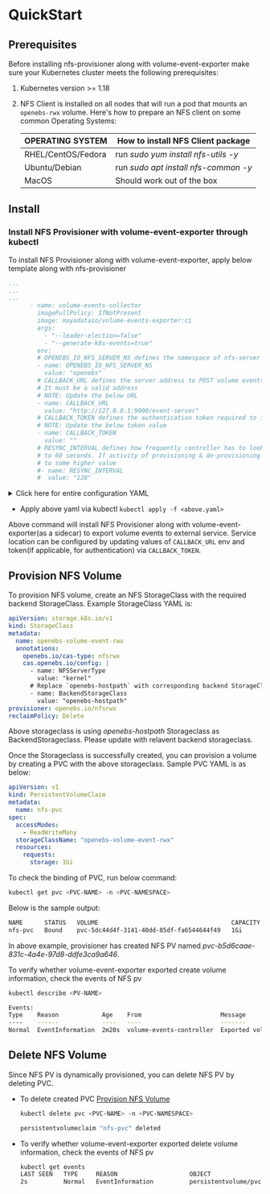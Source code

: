 # QuickStart

## Prerequisites
Before installing nfs-provisioner along with volume-event-exporter make sure your Kubernetes cluster meets the following prerequisites:

1. Kubernetes version >= 1.18
2. NFS Client is installed on all nodes that will run a pod that mounts an `openebs-rwx` volume.
   Here's how to prepare an NFS client on some common Operating Systems:

   | OPERATING SYSTEM |  How to install NFS Client package                                |
   | ---------------- | -------------------------------------------------------- |
   | RHEL/CentOS/Fedora  |run *sudo yum install nfs-utils -y*      |
   | Ubuntu/Debian   |run *sudo apt install nfs-common -y*     |
   | MacOS     |Should work out of the box |

## Install

### Install NFS Provisioner with volume-event-exporter through kubectl

To install NFS Provisioner along with volume-event-exporter, apply below template along with nfs-provisioner
```yaml
...
...
...
      - name: volume-events-collector
        imagePullPolicy: IfNotPresent
        image: mayadataio/volume-events-exporter:ci
        args:
          - "--leader-election=false"
          - "--generate-k8s-events=true"
        env:
        # OPENEBS_IO_NFS_SERVER_NS defines the namespace of nfs-server deployment
        - name: OPENEBS_IO_NFS_SERVER_NS
          value: "openebs"
        # CALLBACK_URL defines the server address to POST volume events information.
        # It must be a valid address
        # NOTE: Update the below URL
        - name: CALLBACK_URL
          value: "http://127.0.0.1:9000/event-server"
        # CALLBACK_TOKEN defines the authentication token required to interact with server.
        # NOTE: Update the below token value
        - name: CALLBACK_TOKEN
          value: ""
        # RESYNC_INTERVAL defines how frequently controller has to look for volumes defaults
        # to 60 seconds. If activity of provisioning & de-provisioning is less then set it
        # to some higher value
        #- name: RESYNC_INTERVAL
        #  value: "120"
```
<details>
<summary>Click here for entire configuration YAML</summary>

```yaml
# Create the OpenEBS namespace
apiVersion: v1
kind: Namespace
metadata:
  name: openebs
---
# Create Maya Service Account
apiVersion: v1
kind: ServiceAccount
metadata:
  name: openebs-maya-operator
  namespace: openebs
---
# Define Role that allows operations on K8s pods/deployments
kind: ClusterRole
apiVersion: rbac.authorization.k8s.io/v1
metadata:
  name: openebs-maya-operator
rules:
- apiGroups: ["*"]
  resources: ["nodes", "nodes/proxy"]
  verbs: ["*"]
- apiGroups: ["*"]
  resources: ["namespaces", "services", "pods", "pods/exec", "deployments", "deployments/finalizers", "replicationcontrollers", "replicasets", "events", "endpoints", "configmaps", "secrets", "jobs", "cronjobs"]
  verbs: ["*"]
- apiGroups: ["*"]
  resources: ["statefulsets", "daemonsets"]
  verbs: ["*"]
- apiGroups: ["*"]
  resources: ["resourcequotas", "limitranges"]
  verbs: ["list", "watch"]
- apiGroups: ["*"]
  resources: ["ingresses", "horizontalpodautoscalers", "verticalpodautoscalers", "poddisruptionbudgets", "certificatesigningrequests"]
  verbs: ["list", "watch"]
- apiGroups: ["*"]
  resources: ["storageclasses", "persistentvolumeclaims", "persistentvolumes"]
  verbs: ["*"]
- apiGroups: ["apiextensions.k8s.io"]
  resources: ["customresourcedefinitions"]
  verbs: [ "get", "list", "create", "update", "delete", "patch"]
- apiGroups: ["openebs.io"]
  resources: [ "*"]
  verbs: ["*"]
- nonResourceURLs: ["/metrics"]
  verbs: ["get"]
---
# Bind the Service Account with the Role Privileges.
# TODO: Check if default account also needs to be there
kind: ClusterRoleBinding
apiVersion: rbac.authorization.k8s.io/v1
metadata:
  name: openebs-maya-operator
subjects:
- kind: ServiceAccount
  name: openebs-maya-operator
  namespace: openebs
roleRef:
  kind: ClusterRole
  name: openebs-maya-operator
  apiGroup: rbac.authorization.k8s.io
---
# Create openebs-nfs-provisioner deployment to provision
# dynamic NFS volumes
apiVersion: apps/v1
kind: Deployment
metadata:
  name: openebs-nfs-provisioner
  namespace: openebs
  labels:
    name: openebs-nfs-provisioner
    openebs.io/component-name: openebs-nfs-provisioner
    openebs.io/version: dev
spec:
  selector:
    matchLabels:
      name: openebs-nfs-provisioner
      openebs.io/component-name: openebs-nfs-provisioner
  replicas: 1
  strategy:
    type: Recreate
  template:
    metadata:
      labels:
        name: openebs-nfs-provisioner
        openebs.io/component-name: openebs-nfs-provisioner
        openebs.io/version: dev
    spec:
      serviceAccountName: openebs-maya-operator
      containers:
      - name: openebs-provisioner-nfs
        imagePullPolicy: IfNotPresent
        image: openebs/provisioner-nfs:ci
        env:
        - name: NODE_NAME
          valueFrom:
            fieldRef:
              fieldPath: spec.nodeName
        - name: OPENEBS_NAMESPACE
          valueFrom:
            fieldRef:
              fieldPath: metadata.namespace
        # OPENEBS_SERVICE_ACCOUNT provides the service account of this pod as
        # environment variable
        - name: OPENEBS_SERVICE_ACCOUNT
          valueFrom:
            fieldRef:
              fieldPath: spec.serviceAccountName
        - name: OPENEBS_IO_ENABLE_ANALYTICS
          value: "true"
        - name: OPENEBS_IO_NFS_SERVER_USE_CLUSTERIP
          value: "true"
        - name: OPENEBS_IO_INSTALLER_TYPE
          value: "openebs-operator-nfs"
        - name: OPENEBS_IO_NFS_HOOK_CONFIGMAP
          value: "hook-config"
        # OPENEBS_IO_NFS_SERVER_NS defines the namespace for nfs-server deployment
        - name: OPENEBS_IO_NFS_SERVER_NS
          value: "openebs"
        # OPENEBS_IO_NFS_SERVER_IMG defines the nfs-server-alpine image name to be used
        # while creating nfs volume
        - name: OPENEBS_IO_NFS_SERVER_IMG
          value: openebs/nfs-server-alpine:ci
        livenessProbe:
          exec:
            command:
            - sh
            - -c
            - test `pgrep "^provisioner-nfs.*"` = 1
          initialDelaySeconds: 30
          periodSeconds: 60
      - name: volume-events-collector
        imagePullPolicy: IfNotPresent
        image: mayadataio/volume-events-exporter:ci
        args:
          - "--leader-election=false"
          - "--generate-k8s-events=true"
        env:
        # OPENEBS_IO_NFS_SERVER_NS defines the namespace of nfs-server deployment
        - name: OPENEBS_IO_NFS_SERVER_NS
          value: "openebs"
        # CALLBACK_URL defines the server address to POST volume events information.
        # It must be a valid address
        # NOTE: Update the below URL
        - name: CALLBACK_URL
          value: "http://127.0.0.1:9000/event-server"
        # CALLBACK_TOKEN defines the authentication token required to interact with server.
        # NOTE: Update the below token value
        - name: CALLBACK_TOKEN
          value: ""
        # RESYNC_INTERVAL defines how frequently controller has to look for volumes defaults
        # to 60 seconds. If activity of provisioning & de-provisioning is less then set it
        # to some higher value
        #- name: RESYNC_INTERVAL
        #  value: "120"
---
apiVersion: v1
kind: ConfigMap
metadata:
  name: hook-config
  namespace: openebs
data:
  config: |
    hooks:
      addOrUpdateEntriesOnCreateVolumeEvent:
        backendPV:
          finalizers:
          - nfs.events.openebs.io/finalizer
        backendPVC:
          finalizers:
          - nfs.events.openebs.io/finalizer
        nfsPV:
          annotations:
            events.openebs.io/required: "true"
          finalizers:
          - nfs.events.openebs.io/finalizer
        name: createHook
    version: 1.0.0

```
</details>

- Apply above yaml via kubectl `kubectl apply -f <above.yaml>`

Above command will install NFS Provisioner along with volume-event-exporter(as a sidecar) to export volume events to external service. Service location can be configured by updating values of `CALLBACK_URL` env and token(if applicable, for authentication) via `CALLBACK_TOKEN`.


## Provision NFS Volume

To provision NFS volume, create an NFS StorageClass with the required backend StorageClass. Example StorageClass YAML is:

```yaml
apiVersion: storage.k8s.io/v1
kind: StorageClass
metadata:
  name: openebs-volume-event-rwx
  annotations:
    openebs.io/cas-type: nfsrwx
    cas.openebs.io/config: |
      - name: NFSServerType
        value: "kernel"
      # Replace `openebs-hostpath` with corresponding backend StorageClass
      - name: BackendStorageClass
        value: "openebs-hostpath"
provisioner: openebs.io/nfsrwx
reclaimPolicy: Delete
```

Above storageclass is using *openebs-hostpath* Storageclass as BackendStorageclass. Please update with relavent backend storageclass.

Once the Storageclass is successfully created, you can provision a volume by creating a PVC with the above storageclass. Sample PVC YAML is as below:

```yaml
apiVersion: v1
kind: PersistentVolumeClaim
metadata:
  name: nfs-pvc
spec:
  accessModes:
    - ReadWriteMany
  storageClassName: "openebs-volume-event-rwx"
  resources:
    requests:
      storage: 1Gi
```

To check the binding of PVC, run below command:
```sh
kubectl get pvc <PVC-NAME> -n <PVC-NAMESPACE>
```

Below is the sample output:
```sh
NAME      STATUS   VOLUME                                     CAPACITY   ACCESS MODES   STORAGECLASS   AGE
nfs-pvc   Bound    pvc-5dc44d4f-3141-40dd-85df-fa6544644f49   1Gi        RWX            openebs-rwx    17s
```

In above example, provisioner has created NFS PV named *pvc-b5d6caae-831c-4a4e-97d8-ddfe3ca9a646*.

To verify whether volume-event-exporter exported create volume information, check the events of NFS pv
```sh
kubectl describe <PV-NAME>

Events:
Type    Reason            Age    From                      Message
----    ------            ----   ----                      -------
Normal  EventInformation  2m20s  volume-events-controller  Exported volume create information
```

## Delete NFS Volume

Since NFS PV is dynamically provisioned, you can delete NFS PV by deleting PVC.

- To delete created PVC [Provision NFS Volume](#provision-nfs-volume)
  ```sh
  kubectl delete pvc <PVC-NAME> -n <PVC-NAMESPACE>

  persistentvolumeclaim "nfs-pvc" deleted
  ```

- To verify whether volume-event-exporter exported delete volume information, check the events of NFS pv
  ```sh
  kubectl get events
  LAST SEEN   TYPE     REASON                    OBJECT                                                      MESSAGE
  2s          Normal   EventInformation          persistentvolume/pvc-5dc44d4f-3141-40dd-85df-fa6544644f49   Exported volume delete information
  ```
